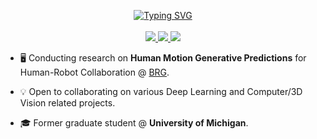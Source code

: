 <p align="center">
<a href="https://git.io/typing-svg"><img src="https://readme-typing-svg.demolab.com?font=Anton&duration=1000&pause=200&color=800080&center=true&multiline=true&width=435&height=85&lines=Leo+Bringer;Research+Assistant+%7C+Former+MSc+Student;AI+%7C+Computer+VIsion+%7C+Robotics" alt="Typing SVG" />
</a>
<br/>

<!--p>&nbsp;<img align="center" src="https://github-readme-stats.vercel.app/api?username=leob03&show_icons=true&locale=en" alt="leob03" /></p!-->

<br/>
<a href="https://leobringer.com/">
    <img src="https://img.shields.io/badge/Website-leob03-green?style=flat-square">
</a>

<a href="https://www.linkedin.com/in/leo-bringer/">
    <img src="https://img.shields.io/badge/-Linkedin-blue?style=flat-square&logo=linkedin">
</a>
<a href="mailto:lbringer@umich.edu">
    <img src="https://img.shields.io/badge/-Email-red?style=flat-square&logo=gmail&logoColor=white">
</a>
</p>

* :desktop_computer:   Conducting research on **Human Motion Generative Predictions** for Human-Robot Collaboration @ [BRG](https://brg.engin.umich.edu/).

* :bulb: Open to collaborating on various Deep Learning and Computer/3D Vision related projects. 

* :mortar_board: Former graduate student @ **University of Michigan**.
